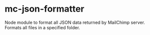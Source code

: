 # mc-json-formatter
Node module to format all JSON data returned by MailChimp server. Formats all files in a specified folder.
